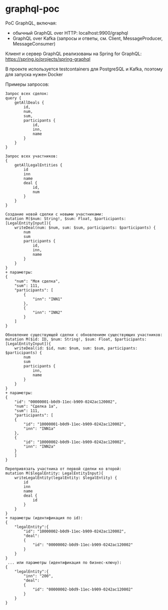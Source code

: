 # graphql-poc
PoC GraphQL, включая:
- обычный GraphQL over HTTP: localhost:9900/graphql
- GraphQL over Kafka (запросы и ответы, см. Client, MessageProducer, MessageConsumer)

Клиент и сервер GraphQL реализованы на Spring for GraphQL: https://spring.io/projects/spring-graphql

В проекте используется testcontainers для PostgreSQL и Kafka, поэтому для запуска нужен Docker

Примеры запросов:

    Запрос всех сделок:
    query {
        getAllDeals {
            id,
            num,
            sum,
            participants {
                id,
                inn,
                name
            }
        }
    }

    Запрос всех участников:
    {
        getAllLegalEntities {
            id
            inn
            name
            deal {
                id,
                num
            }
        }
    }

    Создание новой сделки с новыми участниками:
    mutation M($num: String!, $sum: Float, $participants: [LegalEntityInput]){
        writeDeal(num: $num, sum: $sum, participants: $participants) {
            num
            sum
            participants {
                id,
                inn,
                name
            }
        }
    }
    + параметры:
    {
        "num": "Моя сделка",
        "sum": 111,
        "participants": [
            {
                "inn": "INN1"
            },
            {
                "inn": "INN2"
            }
        ]
    }

    Обновление существующей сделки с обновлением существующих участников:
    mutation M($id: ID, $num: String!, $sum: Float, $participants: [LegalEntityInput]){
        writeDeal(id: $id, num: $num, sum: $sum, participants: $participants) {
            num
            sum
            participants {
                inn,
                name
            }
        }
    }
    + параметры:
    {
        "id": "00000001-b0d9-11ec-b909-0242ac120002",
        "num": "Сделка 1a",
        "sum": 111,
        "participants": [
        {
            "id": "10000001-b0d9-11ec-b909-0242ac120002",
            "inn": "INN1a"
        },
        {
            "id": "10000002-b0d9-11ec-b909-0242ac120002",
            "inn": "INN2a"
        }
        ]
    }

    Перепривязать участника от первой сделки ко второй:
    mutation M($legalEntity: LegalEntityInput){
        writeLegalEntity(legalEntity: $legalEntity) {
            id
            inn
            name
            deal {
                id
            }
        }
    }
    + параметры (идентификация по id):
    {
        "legalEntity":{
            "id": "10000002-b0d9-11ec-b909-0242ac120002",
            "deal":
            {
                "id": "00000002-b0d9-11ec-b909-0242ac120002"
            } 
        }
    }
     ... или параметры (идентификация по бизнес-ключу):
    {
        "legalEntity":{
            "inn": "200",
            "deal":
            {
                "id": "00000002-b0d9-11ec-b909-0242ac120002"
            } 
        }
    }
